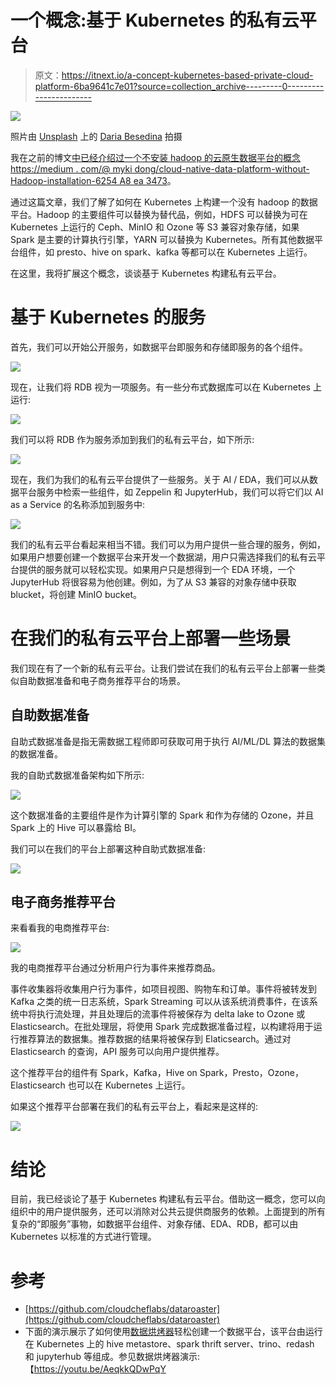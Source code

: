# 一个概念:基于 Kubernetes 的私有云平台

> 原文：<https://itnext.io/a-concept-kubernetes-based-private-cloud-platform-6ba9641c7e01?source=collection_archive---------0----------------------->

![](img/b203f66dc23e88154ae8bedf03c5abd3.png)

照片由 [Unsplash](https://unsplash.com?utm_source=medium&utm_medium=referral) 上的 [Daria Besedina](https://unsplash.com/@dariabesedina?utm_source=medium&utm_medium=referral) 拍摄

我在之前的博文[中已经介绍过一个不安装 hadoop 的云原生数据平台的概念 https://medium . com/@ myki dong/cloud-native-data-platform-without-Hadoop-installation-6254 A8 ea 3473](https://medium.com/@mykidong/cloud-native-data-platform-without-hadoop-installation-6254a8ea3473)。

通过这篇文章，我们了解了如何在 Kubernetes 上构建一个没有 hadoop 的数据平台。Hadoop 的主要组件可以替换为替代品，例如，HDFS 可以替换为可在 Kubernetes 上运行的 Ceph、MinIO 和 Ozone 等 S3 兼容对象存储，如果 Spark 是主要的计算执行引擎，YARN 可以替换为 Kubernetes。所有其他数据平台组件，如 presto、hive on spark、kafka 等都可以在 Kubernetes 上运行。

在这里，我将扩展这个概念，谈谈基于 Kubernetes 构建私有云平台。

# 基于 Kubernetes 的服务

首先，我们可以开始公开服务，如数据平台即服务和存储即服务的各个组件。

![](img/0f6d55ea7f9ee621932a38793574ffbc.png)

现在，让我们将 RDB 视为一项服务。有一些分布式数据库可以在 Kubernetes 上运行:

![](img/0d233b54734bdfe2537b4274161c703f.png)

我们可以将 RDB 作为服务添加到我们的私有云平台，如下所示:

![](img/d63046d91d20c55b11cb68d41333ac24.png)

现在，我们为我们的私有云平台提供了一些服务。关于 AI / EDA，我们可以从数据平台服务中检索一些组件，如 Zeppelin 和 JupyterHub，我们可以将它们以 AI as a Service 的名称添加到服务中:

![](img/fe12ad6539d325dd068fac238bf7c2f3.png)

我们的私有云平台看起来相当不错。我们可以为用户提供一些合理的服务，例如，如果用户想要创建一个数据平台来开发一个数据湖，用户只需选择我们的私有云平台提供的服务就可以轻松实现。如果用户只是想得到一个 EDA 环境，一个 JupyterHub 将很容易为他创建。例如，为了从 S3 兼容的对象存储中获取 blucket，将创建 MinIO bucket。

# 在我们的私有云平台上部署一些场景

我们现在有了一个新的私有云平台。让我们尝试在我们的私有云平台上部署一些类似自助数据准备和电子商务推荐平台的场景。

## 自助数据准备

自助式数据准备是指无需数据工程师即可获取可用于执行 AI/ML/DL 算法的数据集的数据准备。

我的自助式数据准备架构如下所示:

![](img/d60feb16c0952f8bec60bd33f5b18adc.png)

这个数据准备的主要组件是作为计算引擎的 Spark 和作为存储的 Ozone，并且 Spark 上的 Hive 可以暴露给 BI。

我们可以在我们的平台上部署这种自助式数据准备:

![](img/f21e6fece7500d3f613c91d5f20a5018.png)

## 电子商务推荐平台

来看看我的电商推荐平台:

![](img/46b467124725381a18ae6902a11d705a.png)

我的电商推荐平台通过分析用户行为事件来推荐商品。

事件收集器将收集用户行为事件，如项目视图、购物车和订单。事件将被转发到 Kafka 之类的统一日志系统，Spark Streaming 可以从该系统消费事件，在该系统中将执行流处理，并且处理后的流事件将被保存为 delta lake to Ozone 或 Elasticsearch。在批处理层，将使用 Spark 完成数据准备过程，以构建将用于运行推荐算法的数据集。推荐数据的结果将被保存到 Elaticsearch。通过对 Elasticsearch 的查询，API 服务可以向用户提供推荐。

这个推荐平台的组件有 Spark，Kafka，Hive on Spark，Presto，Ozone，Elasticsearch 也可以在 Kubernetes 上运行。

如果这个推荐平台部署在我们的私有云平台上，看起来是这样的:

![](img/9b2b941b249ad7c82e08395bb26e17b9.png)

# 结论

目前，我已经谈论了基于 Kubernetes 构建私有云平台。借助这一概念，您可以向组织中的用户提供服务，还可以消除对公共云提供商服务的依赖。上面提到的所有复杂的“即服务”事物，如数据平台组件、对象存储、EDA、RDB，都可以由 Kubernetes 以标准的方式进行管理。

# 参考

*   [https://github.com/cloudcheflabs/dataroaster](https://github.com/cloudcheflabs/dataroaster)
*   下面的演示展示了如何使用[数据烘烤器](https://github.com/cloudcheflabs/dataroaster)轻松创建一个数据平台，该平台由运行在 Kubernetes 上的 hive metastore、spark thrift server、trino、redash 和 jupyterhub 等组成。参见数据烘烤器演示:【https://youtu.be/AeqkkQDwPqY 